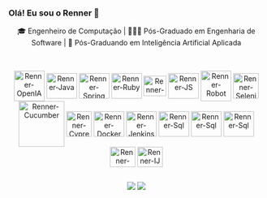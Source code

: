 ### Olá! Eu sou o Renner 👋

<div align="center">
🎓 Engenheiro de Computação | 👨🏻‍💻 Pós-Graduado em Engenharia de Software | 🤖 Pós-Graduando em Inteligência Artificial Aplicada
</div>



<!--
**rennernunes/rennernunes** is a ✨ _special_ ✨ repository because its `README.md` (this file) appears on your GitHub profile.

Here are some ideas to get you started:

- 🔭 I’m currently working on ...
- 🌱 I’m currently learning ...
- 👯 I’m looking to collaborate on ...
- 🤔 I’m looking for help with ...
- 💬 Ask me about ...
- 📫 How to reach me: ...
- 😄 Pronouns: ...
- ⚡ Fun fact: ...
-->
<!--
##

<div align="center">
  <a href="https://github.com/rennernunes">
  <img height="180em" src="https://github-readme-stats.vercel.app/api?username=rennernunes&show_icons=true&theme=slateorange&include_all_commits=true&count_private=true"/>
  <img height="180em" src="https://github-readme-stats.vercel.app/api/top-langs/?username=rennernunes&layout=compact&langs_count=7&theme=slateorange"/>
</div>
 
 ##
-->
  ##
  
<div style="display: inline_block" align="center"><br>
  <!--
##
  <img align="center" alt="Renner-Python" height="40" width="45" src="<img src="https://cdn.jsdelivr.net/gh/devicons/devicon@latest/icons/python/python-original-wordmark.svg" />">-->
  <img align="center" alt="Renner-OpenIA" height="60" width="60" src="https://img.icons8.com/?size=100&id=ka3InxFU3QZa&format=png&color=000000">
  <img align="center" alt="Renner-Java" height="50" width="60" src="https://cdn.jsdelivr.net/gh/devicons/devicon/icons/java/java-original-wordmark.svg">
  <img align="center" alt="Renner-Spring" height="50" width="60" src="https://cdn.jsdelivr.net/gh/devicons/devicon/icons/spring/spring-original-wordmark.svg">
  <img align="center" alt="Renner-Ruby" height="50" width="60" src="https://cdn.jsdelivr.net/gh/devicons/devicon/icons/ruby/ruby-plain-wordmark.svg">
  <img align="center" alt="Renner-Python" height="40" width="45" src="https://cdn.jsdelivr.net/gh/devicons/devicon@latest/icons/python/python-original-wordmark.svg">
  <img align="center" alt="Renner-JS" height="50" width="60" src="https://cdn.jsdelivr.net/gh/devicons/devicon/icons/javascript/javascript-original.svg">
  <img align="center" alt="Renner-Robot" height="60" width="60" src="https://raw.githubusercontent.com/robotframework/visual-identity/master/logo/robot-framework.png">
  <img align="center" alt="Renner-Selenium" height="50" width="50" src="https://img.icons8.com/fluency/48/000000/selenium-test-automation.png">
  <img align="center" alt="Renner-Cucumber" height="90" width="90" src="https://cdn.jsdelivr.net/gh/devicons/devicon/icons/cucumber/cucumber-plain-wordmark.svg">
  <img align="center" alt="Renner-Cypress" height="50" width="50" src="https://cdn.jsdelivr.net/gh/devicons/devicon@latest/icons/cypressio/cypressio-original.svg">
  <img align="center" alt="Renner-Docker" height="50" width="60" src="https://cdn.jsdelivr.net/gh/devicons/devicon/icons/docker/docker-plain-wordmark.svg">
  <img align="center" alt="Renner-Jenkins" height="50" width="60" src="https://cdn.jsdelivr.net/gh/devicons/devicon/icons/jenkins/jenkins-original.svg">
  <img align="center" alt="Renner-Sql" height="50" width="60" src="https://cdn.jsdelivr.net/gh/devicons/devicon@latest/icons/oracle/oracle-original.svg">        
  <img align="center" alt="Renner-Sql" height="50" width="60" src="https://cdn.jsdelivr.net/gh/devicons/devicon/icons/mysql/mysql-original-wordmark.svg">
  <img align="center" alt="Renner-Sql" height="50" width="60" src="https://cdn.jsdelivr.net/gh/devicons/devicon@latest/icons/mongodb/mongodb-plain-wordmark.svg">         
  <img align="center" alt="Renner-VsCode" height="40" width="50" src="https://cdn.jsdelivr.net/gh/devicons/devicon/icons/vscode/vscode-original-wordmark.svg">
  <img align="center" alt="Renner-IJ" height="40" width="50" src="https://cdn.jsdelivr.net/gh/devicons/devicon@latest/icons/intellij/intellij-original.svg">
          
  
</div>
  
  ##
 
<div align="center"> 
  <a href = "mailto:rennercorrea@gmail.com"><img src="https://img.shields.io/badge/Gmail-D14836?style=for-the-badge&logo=gmail&logoColor=white" target="_blank"></a>
  <a href="https://www.linkedin.com/in/rennernunes" target="_blank"><img src="https://img.shields.io/badge/-LinkedIn-%230077B5?style=for-the-badge&logo=linkedin&logoColor=white" target="_blank"></a> 
 
             
 <!-- ![Snake animation](https://github.com/rennernunes/rennernunes/blob/output/github-contribution-grid-snake.svg) -->
 
</div>
